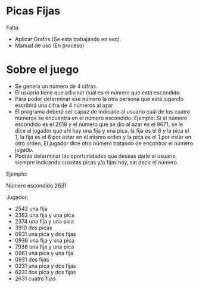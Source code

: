 # Picas Fijas

Falta:

* Aplicar Grafos (Se esta trabajando en eso).
* Manual de uso (En proceso)


# Sobre el juego

* Se genera un número de 4 cifras.
* El usuario tiene que adivinar cuál es el número que está escondido.
* Para poder determinar ese número la otra persona que está jugando escribirá una cifra de 4 números al azar
* El programa deberá ser capaz de indicarle al usuario cuál de los cuatro números se encuentra en el número escondido.
Ejemplo:
Si el número escondido es el 2618 y el número que se dio al azar es el 9671, se le dice al jugador que ahí hay una fija y una
pica, la fija es el 6 y la pica el 1, la fija es el 6 por estar en el mismo orden y la pica es el 1 por estar en otro orden,
El jugador dice otro número tratando de encontrar el número jugado.
* Podrás determinar las oportunidades que deseas darle al usuario, siempre indicando cuantas picas y/o fijas hay, sin decir el
número.

Ejemplo:


Número escondido 2631

Jugador:
* 2542 una fija
* 2382 una fija y una pica
* 2374 una fija y una pica
* 3910 dos picas
* 6931 una pica y dos fijas
* 0936 una fija y una pica
* 7936 una fija y una pica
* 0961 una pica y una fija
* 0931 dos fijas
* 0231 una pica y dos fijas
* 6231 dos pica y dos fijas
* 2631 cuatro fijas
